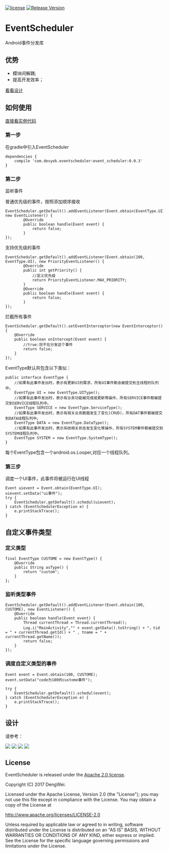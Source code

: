 [![license](http://img.shields.io/badge/license-Apache2.0-brightgreen.svg?style=flat)](https://github.com/devyok/EventScheduler/blob/master/LICENSE)
[![Release Version](https://img.shields.io/badge/release-0.0.3-brightgreen.svg)](https://jcenter.bintray.com/com/devyok/eventscheduler/event_scheduler/0.0.3/)

# EventScheduler
Android事件分发库


## 优势 ##

- 模块间解耦;
- 提高开发效率；

[看看设计](https://github.com/devyok/EventScheduler/blob/master/README_DESIGN.md)

## 如何使用 ##
[直接看实例代码](https://github.com/devyok/EventScheduler/tree/master/event_scheduler_sample)

### 第一步 ###
在gradle中引入EventScheduler

	dependencies {
    	compile 'com.devyok.eventscheduler:event_scheduler:0.0.3'
	}

### 第二步 ###
监听事件

普通优先级的事件，按照添加顺序接收

	EventScheduler.getDefault().addEventListener(Event.obtain(EventType.UI), new EventListener() {
            @Override
            public boolean handle(Event event) {
                return false;
            }
    });
	
支持优先级的事件

	EventScheduler.getDefault().addEventListener(Event.obtain(100, EventType.UI), new PriorityEventListener() {
            @Override
            public int getPriority() {
				//定义优先级
                return PriorityEventListener.MAX_PRIORITY;
            }
            @Override
            public boolean handle(Event event) {
                return false;
            }
    });

拦截所有事件

    EventScheduler.getDefault().setEventInterceptor(new EventInterceptor() {
        @Override
        public boolean onIntercept(Event event) {
			//true:将不在分发这个事件
            return false;
        }
    });

EventType默认共包含以下类似：
	
	public interface EventType {
		//如果有此事件发出时，表示有更新UI的需求，所有UI事件都会被提交到主线程的队列中。
	    EventType UI = new EventType.UIType();
		//如果有此事件发出时，表示有业务功能被完成或更新等操作，所有SERVICE事件都被提交到SERVICE线程队列中。
	    EventType SERVICE = new EventType.ServiceType();
		//如果有此事件发出时，表示有相关业务数据发生了变化(CRUD)，所有DAT事件都被提交到DATA线程队列中。
	    EventType DATA = new EventType.DataType();
		//如果有此事件发出时，表示系统相关状态发生变化等操作，所有SYSTEM事件都被提交到SYSTEM线程队列中。
	    EventType SYSTEM = new EventType.SystemType();
	}

每个EventType包含一个android.os.Looper,对应一个线程队列。

### 第三步 ###
调度一个UI事件，此事件将被运行在UI线程

	Event uievent = Event.obtain(EventType.UI);
    uievent.setData("ui事件");
    try {
        EventScheduler.getDefault().schedul(uievent);
    } catch (EventSchedulerException e) {
        e.printStackTrace();
    }


## 自定义事件类型 ##

### 定义类型 ###
	
	final EventType CUSTOME = new EventType() {
        @Override
        public String asType() {
            return "custom";
        }
    };

### 监听类型事件 ###

	EventScheduler.getDefault().addEventListener(Event.obtain(100, CUSTOME), new EventListener() {
        @Override
        public boolean handle(Event event) {
            Thread currentThread = Thread.currentThread();
            Log.i("MainActivity","" + event.getData().toString() + "，tid = " + currentThread.getId() + " , tname = " + currentThread.getName());
            return false;
        }
    });

### 调度自定义类型的事件 ###

	Event event = Event.obtain(100, CUSTOME);
    event.setData("code为100的custome事件");

    try {
        EventScheduler.getDefault().schedul(event);
    } catch (EventSchedulerException e) {
        e.printStackTrace();
    }

## 设计 ##
请参考：

![](https://raw.githubusercontent.com/devyok/EventScheduler/master/eventscheduler_design_layer.png)
![](https://raw.githubusercontent.com/devyok/EventScheduler/master/eventscheduler_design_package.png)
![](https://raw.githubusercontent.com/devyok/EventScheduler/master/eventscheduler_design_class.png)
![](https://raw.githubusercontent.com/devyok/EventScheduler/master/eventscheduler_design_seq.png)

## License ##
EventScheduler is released under the [Apache 2.0 license](https://github.com/devyok/EventScheduler/blob/master/LICENSE).

Copyright (C) 2017 DengWei.

Licensed under the Apache License, Version 2.0 (the "License");
you may not use this file except in compliance with the License.
You may obtain a copy of the License at

  http://www.apache.org/licenses/LICENSE-2.0

Unless required by applicable law or agreed to in writing, software
distributed under the License is distributed on an "AS IS" BASIS,
WITHOUT WARRANTIES OR CONDITIONS OF ANY KIND, either express or implied.
See the License for the specific language governing permissions and
limitations under the License.